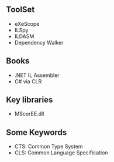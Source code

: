 ## ToolSet
- eXeScope
- ILSpy
- ILDASM
- Dependency Walker



## Books
- .NET IL Assembler
- C# via CLR


## Key libraries
- MScorEE.dll

## Some Keywords
- CTS: Common Type System
- CLS: Common Language Specification


